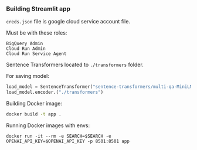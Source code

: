 ### Building Streamlit app
`creds.json` file is google cloud service account file. 

Must be with these roles:

    BigQuery Admin
    Cloud Run Admin
    Cloud Run Service Agent 

Sentence Transformers located to `./transformers` folder.

For saving model:
```python
load_model = SentenceTransformer("sentence-transformers/multi-qa-MiniLM-L6-cos-v1")
load_model.encoder.("./transformers")
```

Building Docker image:

```bash
docker build -t app .
```

Running Docker images with envs:


```
docker run -it --rm -e SEARCH=$SEARCH -e OPENAI_API_KEY=$OPENAI_API_KEY -p 8501:8501 app
```